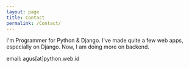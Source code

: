 ```yaml
---
layout: page
title: Contact
permalink: /Contact/
---
```


I'm Programmer for Python & Django. I've made quite a few web apps, especially on Django. Now, I am doing more on backend.

email: agus[at]python.web.id
